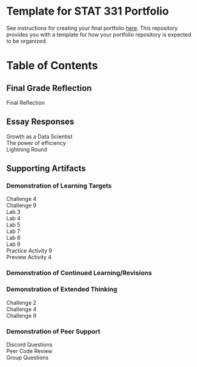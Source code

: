# Template for STAT 331 Portfolio

See instructions for creating your final portfolio [here](https://docs.google.com/document/d/11iHZbvXWEjcpJpBQ_O5wpYlVkPfmcyQFgBFqKMlVjg4/edit?usp=sharing). This repository provides you with a template for how your portfolio repository is expected to be organized. 

# Table of Contents 

## Final Grade Reflection
Final Reflection

## Essay Responses
Growth as a Data Scientist  
The power of efficiency  
Lightning Round  

## Supporting Artifacts 

### Demonstration of Learning Targets
Challenge 4  
Challenge 9  
Lab 3  
Lab 4  
Lab 5  
Lab 7  
Lab 8  
Lab 9  
Practice Activity 9  
Preview Activity 4  

### Demonstration of Continued Learning/Revisions

### Demonstration of Extended Thinking
Challenge 2  
Challenge 4  
Challenge 9  

### Demonstration of Peer Support
Discord Questions  
Peer Code Review  
Group Questions  
